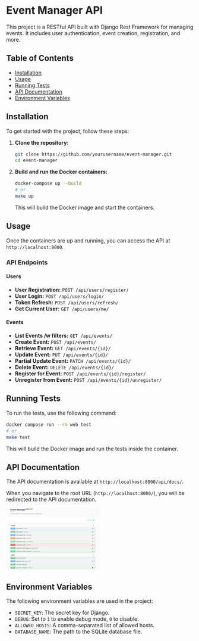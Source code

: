 # Event Manager API

This project is a RESTful API built with Django Rest Framework for managing events.
It includes user authentication, event creation, registration, and more.

## Table of Contents

-  [Installation](#installation)
-  [Usage](#usage)
-  [Running Tests](#running-tests)
-  [API Documentation](#api-documentation)
-  [Environment Variables](#environment-variables)

## Installation

To get started with the project, follow these steps:

1. **Clone the repository:**

   ```bash
   git clone https://github.com/yourusername/event-manager.git
   cd event-manager
   ```

2. **Build and run the Docker containers:**

   ```bash
   docker-compose up --build
   # or
   make up
   ```

   This will build the Docker image and start the containers.

## Usage

Once the containers are up and running, you can access the API at `http://localhost:8000`.

### API Endpoints

#### Users
-  **User Registration:** `POST /api/users/register/`
-  **User Login:** `POST /api/users/login/`
-  **Token Refresh:** `POST /api/users/refresh/`
-  **Get Current User:** `GET /api/users/me/`

#### Events
-  **List Events /w filters:** `GET /api/events/`
-  **Create Event:** `POST /api/events/`
-  **Retrieve Event:** `GET /api/events/{id}/`
-  **Update Event:** `PUT /api/events/{id}/`
-  **Partial Update Event:** `PATCH /api/events/{id}/`
-  **Delete Event:** `DELETE /api/events/{id}/`
-  **Register for Event:** `POST /api/events/{id}/register/`
-  **Unregister from Event:** `POST /api/events/{id}/unregister/`

## Running Tests

To run the tests, use the following command:

```bash
docker compose run --rm web test
# or
make test
```

This will build the Docker image and run the tests inside the container.

## API Documentation

The API documentation is available at `http://localhost:8000/api/docs/`.

When you navigate to the root URL (`http://localhost:8000/`), you will be redirected to the API documentation.

<img src="/docs/swagger_ui.png" width="50%">

## Environment Variables

The following environment variables are used in the project:

-  `SECRET_KEY`: The secret key for Django.
-  `DEBUG`: Set to `1` to enable debug mode, `0` to disable.
-  `ALLOWED_HOSTS`: A comma-separated list of allowed hosts.
-  `DATABASE_NAME`: The path to the SQLite database file.
